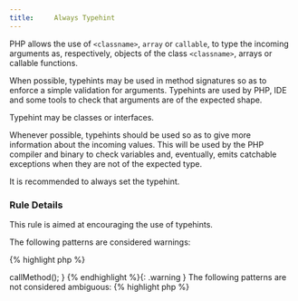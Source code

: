 ```yaml
---
title:     Always Typehint
---
```


PHP allows the use of `<classname>`, `array` or `callable`, to type the incoming arguments as, respectively, objects of the class `<classname>`, arrays or callable functions. 

When possible, typehints may be used in method signatures so as to enforce a simple validation for arguments. Typehints are used by PHP, IDE and some tools to check that arguments are of the expected shape.

Typehint may be classes or interfaces.

Whenever possible, typehints should be used so as to give more information about the incoming values. This will be used by the PHP compiler and binary to check variables and, eventually, emits catchable exceptions when they are not of the expected type.

It is recommended to always set the typehint.


### Rule Details

This rule is aimed at encouraging the use of typehints.

The following patterns are considered warnings:

{% highlight php %}
<?php
function foo($a) {
	// $a should be typehinted with some class that supports the `callMethod` method.
	$a->callMethod();
}
{% endhighlight %}{: .warning }


The following patterns are not considered ambiguous:

{% highlight php %}
<?php
function foo($a) {
	$b = $a . 1; // $a could be a string or an object that supports __toString()
}

function bar($a, $b) {
	$c = $a + 1; // $a could be a number or an array
}

{% endhighlight %}{: .ok }


The following patterns are not considered warnings:

{% highlight php %}
<?php
function foo($a) {
	$b = $a + 1; // $a should be an integer
	$c = $a * 1.2; // $a should be an real
}

{% endhighlight %}{: .ok }



### Further Reading

* [Type hinting]


#### Related rules

* [Compatible Typehint]



[Type hinting]: http://php.net/language.oop5.typehinting
[Compatible Typehint]: {{ "/good-practices/compatible-typehint/" | prepend: site.clearphp.url }}
